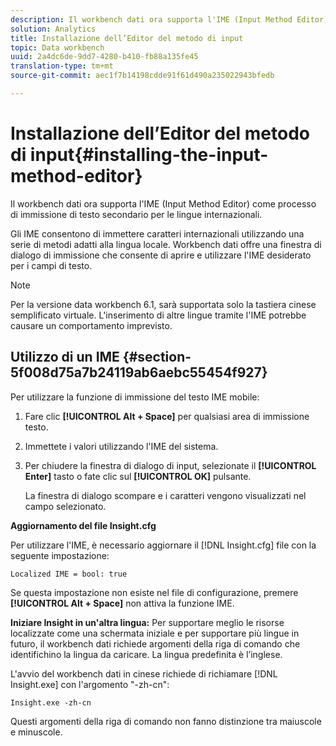 ```yaml
---
description: Il workbench dati ora supporta l'IME (Input Method Editor) come processo di immissione di testo secondario per le lingue internazionali.
solution: Analytics
title: Installazione dell’Editor del metodo di input
topic: Data workbench
uuid: 2a4dc6de-9dd7-4280-b410-fb88a135fe45
translation-type: tm+mt
source-git-commit: aec1f7b14198cdde91f61d490a235022943bfedb

---
```



# Installazione dell’Editor del metodo di input{#installing-the-input-method-editor}

Il workbench dati ora supporta l&#39;IME (Input Method Editor) come processo di immissione di testo secondario per le lingue internazionali.

Gli IME consentono di immettere caratteri internazionali utilizzando una serie di metodi adatti alla lingua locale. Workbench dati offre una finestra di dialogo di immissione che consente di aprire e utilizzare l&#39;IME desiderato per i campi di testo.

>[!NOTE]
>
>Per la versione data workbench 6.1, sarà supportata solo la tastiera cinese semplificato virtuale. L&#39;inserimento di altre lingue tramite l&#39;IME potrebbe causare un comportamento imprevisto.

## Utilizzo di un IME {#section-5f008d75a7b24119ab6aebc55454f927}

Per utilizzare la funzione di immissione del testo IME mobile:

1. Fare clic **[!UICONTROL Alt + Space]** per qualsiasi area di immissione testo.
1. Immettete i valori utilizzando l&#39;IME del sistema.
1. Per chiudere la finestra di dialogo di input, selezionate il **[!UICONTROL Enter]** tasto o fate clic sul **[!UICONTROL OK]** pulsante.

   La finestra di dialogo scompare e i caratteri vengono visualizzati nel campo selezionato.

**Aggiornamento del file Insight.cfg**

Per utilizzare l&#39;IME, è necessario aggiornare il [!DNL Insight.cfg] file con la seguente impostazione:

```
Localized IME = bool: true
```

Se questa impostazione non esiste nel file di configurazione, premere **[!UICONTROL Alt + Space]** non attiva la funzione IME.

**Iniziare Insight in un&#39;altra lingua:** Per supportare meglio le risorse localizzate come una schermata iniziale e per supportare più lingue in futuro, il workbench dati richiede argomenti della riga di comando che identifichino la lingua da caricare. La lingua predefinita è l’inglese.

L&#39;avvio del workbench dati in cinese richiede di richiamare [!DNL Insight.exe] con l&#39;argomento &quot;-zh-cn&quot;:

```
Insight.exe -zh-cn
```

Questi argomenti della riga di comando non fanno distinzione tra maiuscole e minuscole.
